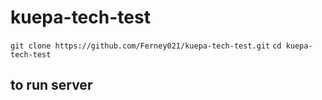 # kuepa-tech-test
`git clone https://github.com/Ferney021/kuepa-tech-test.git`
`cd kuepa-tech-test`
## to run server

